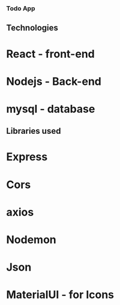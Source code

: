 ### Todo App
## Technologies
# React - front-end
# Nodejs - Back-end
# mysql - database
## Libraries used
# Express
# Cors
# axios
# Nodemon
# Json
# MaterialUI - for Icons
